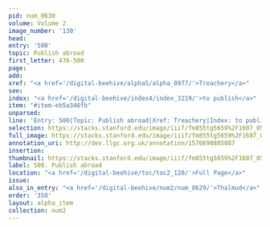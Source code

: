 ```yaml
---
pid: num_0630
volume: Volume 2
image_number: '130'
head: 
entry: '500'
topic: Publish abroad
first_letter: 476-500
page: 
add: 
xref: "<a href='/digital-beehive/alpha5/alpha_0977/'>Treachery</a>"
see: 
index: "<a href='/digital-beehive/index4/index_3219/'>to publish</a>"
item: "#item-eb5a346fb"
unparsed: 
line: 'Entry: 500|Topic: Publish abroad|Xref: Treachery|Index: to publish|#item-eb5a346fb'
selection: https://stacks.stanford.edu/image/iiif/fm855tg5659%2F1607_0597/843,3459,2900,518/full/0/default.jpg
full_image: https://stacks.stanford.edu/image/iiif/fm855tg5659%2F1607_0597/full/full/0/default.jpg
annotation_uri: http://dev.llgc.org.uk/annotation/1576690805887
insertion: 
thumbnail: https://stacks.stanford.edu/image/iiif/fm855tg5659%2F1607_0597/843,3459,600,180/250,/0/default.jpg
label: 500. Publish abroad
location: "<a href='/digital-beehive/toc/toc2_120/'>Full Page</a>"
issue: 
also_in_entry: "<a href='/digital-beehive/num2/num_0629/'>Thalmud</a>"
order: '358'
layout: alpha_item
collection: num2
---
```

